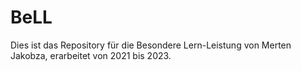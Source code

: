# BeLL
Dies ist das Repository für die Besondere Lern-Leistung von Merten Jakobza, erarbeitet  von 2021 bis 2023.

